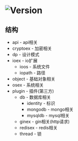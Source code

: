 # ![Version](https://img.shields.io/badge/version-0.0.55-green.svg)

## 结构
* api - api相关
* cryptoex - 加密相关
* dp - 设计模式
* ioex - io扩展
  * ioos - 系统文件
  * iopath - 路径
* object - 基础对象相关
* osex - 系统相关
* plugin - 插件(第三方)
  * db - 数据库相关
    * identity - 标识
    * mongodb - mongo相关
    * mysqldb - mysql相关
  * ginex - gin相关(http请求)
  * redisex - redis相关
  * thread - 锁
